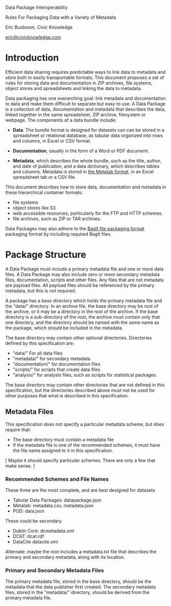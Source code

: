 Data Package Interoperability 

Rules For Packaging Data with a Variety of Metadata

Eric Busboom, Civic Knowledge

eric@civicknowledge.com


# Introduction


Efficient data sharing requires predictable ways to link data to metadata and store both in easily transportable formats. This document proposes a set of rules for storing data and documentation in ZIP archives, file systems, object stores and spreadsheets and linking the data to metadata. 

Data packaging has one overarching goal: link metadata and documentation to data and make them difficult to separate but easy to use. A Data Package is a collection of data, documentation and metadata that describes the data, linked together in the same spreadsheet, ZIP archive, filesystem or webpage. The components of a data bundle include: 

* **Data**. The bundle format is designed for datasets can can be stored in a spreadsheet or relational database, as tabular data organized into rows and columns, in Excel or CSV format.  

* **Documentation**, usually in the form of a Word or PDF document. 

* **Metadata**, which describes the whole bundle, such as the title,  author, and date of publication, and a data dictionary, which describes tables and columns. Metadata is stored in [the Metatab format,](http://metatab.org) in an Excel spreadsheet tab or a CSV file. 

This document describes how to store data, documentation and metadata in these hierarchical container formats: 

* file systems 
* object stores like S3
* web accessible resources, particularly for the FTP and HTTP schemes. 
* file archives, such as ZIP or TAR archives. 

Data Packages may also adhere to the [BagIt file packaging format](https://tools.ietf.org/html/draft-kunze-bagit-14) packaging format by including required BagIt files. 

# Package Structure

A Data Package must include a primary metadata file and one or more data files. A Data Package may also include zero or more secondary metadata files, documentation, scripts and other files. Any files that are not metadata are payload files. All payload files should be referenced by the primary metadata, but this is not required. 

A package has a base directory which holds the primary metadata file and the "data/" directory. In an archive file, the base directory may be root of the archive, or it may be a directory in the root of the archive. If the base directory is a sub-directory of the root, the archive must contain only that one directory, and the directory should be named with the same name as the package, which should be included in the metadata. 

The base directory may contain other optional directories. Directories defined by this specification are:

* "data/" For all data files
* "metadata/" for secondary metadata
* "documentation/" for documentation files
* "scripts/" for scripts that create data files
* "analysis/" for analysis files, such as scripts for statistical packages. 

The base directory may contain other directories that are not defined in this specification, but the directories described above must not be used for other purposes that what is described in this specification. 

## Metadata Files

This specification does not specify a particular metadata scheme, but does require that: 

* The base directory must contain a metadata file
* If the metadata file is one of the recommended schemes, it must have the file name assigned to it in this specification.


[ Maybe it should specify particular schemes. There are only a few that make sense. ]

### Recommended Schemes and File Names


These three are the most complete, and are best designed for datasets

* Tabular Data Packages: datapackage.json
* Metatab: metadata.csv, metadata.json
* POD: data.json

These could be secondary. 

* Dublin Core: dcmetadata.xml
* DCAT: dcat.rdf
* DataCite datacite.xml



Alternate: maybe the root includes a metadata.txt file that describes the primary and secondary metadata, along with its location. 


### Primary and Secondary Metadata Files

The primary metadata file, stored in the base directory, should be the metadata that the data publisher first created. The secondary metadata files, stored in the "metadata/" directory, should be derived from the primary metadata file. 


